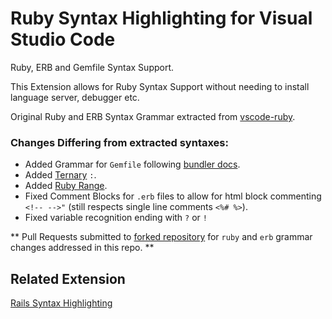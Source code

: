 # Ruby Syntax Highlighting for Visual Studio Code
Ruby, ERB and Gemfile Syntax Support.

This Extension allows for Ruby Syntax Support without needing to install language server, debugger etc.

Original Ruby and ERB Syntax Grammar extracted from [vscode-ruby](https://github.com/rubyide/vscode-ruby).

### Changes Differing from extracted syntaxes:
- Added Grammar for `Gemfile` following [bundler docs](https://bundler.io/man/gemfile.5.html).
- Added [Ternary](https://docs.ruby-lang.org/en/2.7.0/syntax/control_expressions_rdoc.html#label-Ternary+if) `:`.
- Added [Ruby Range](https://ruby-doc.org/core-2.7.1/Range.html).
- Fixed Comment Blocks for `.erb` files to allow for html block commenting `<!-- -->"` (still respects single line comments `<%# %>`).
- Fixed variable recognition ending with `?` or `!`

** Pull Requests submitted to [forked repository](https://github.com/rubyide/vscode-ruby/pulls) for `ruby` and `erb` grammar changes addressed in this repo. **

## Related Extension

[Rails Syntax Highlighting](https://github.com/smridge/vscode_rails_syntax)
